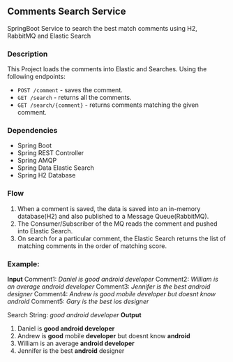 ## Comments Search Service
SpringBoot Service to search the best match comments using H2, RabbitMQ and Elastic Search

### Description
This Project loads the comments into Elastic and Searches. Using the following endpoints:
- `POST /comment` - saves the comment.
- `GET /search` - returns all the comments.
- `GET /search/{comment}` - returns comments matching the given comment.
### Dependencies
- Spring Boot
- Spring REST Controller
- Spring AMQP
- Spring Data Elastic Search
- Spring H2 Database
### Flow
1. When a comment is saved, the data is saved into an in-memory database(H2) and also published to a Message Queue(RabbitMQ). 
2. The Consumer/Subscriber of the MQ reads the comment and pushed into Elastic Search.
3. On search for a particular comment, the Elastic Search returns the list of matching comments in the order of matching score.

### Example:
**Input**
Comment1: _Daniel is good android developer_
Comment2: _William is an average android developer_
Comment3: _Jennifer is the best android designer_
Comment4: _Andrew is good mobile developer but doesnt know android_
Comment5: _Gary is the best ios designer_

Search String: _good android developer_
**Output**
1. Daniel is **good android developer**
2. Andrew is **good** mobile **developer** but doesnt know **android**
3. William is an average **android developer**
4. Jennifer is the best **android** designer

